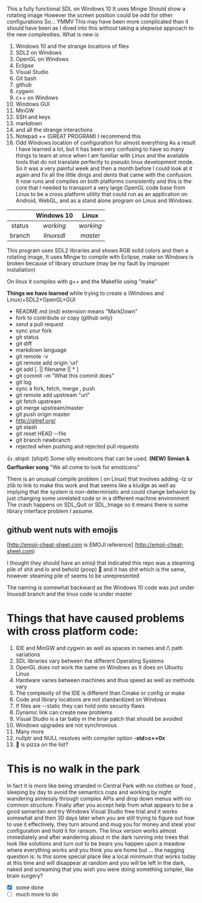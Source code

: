This a fully functional SDL on Windows 10
It uses Mingw
Should show a rotating image
However the screen position could be odd for other configurations
So... YMMV
This may have been more complicated than it should have been as I dived into this without taking a stepwise approach to the new complexities.
What is new is 
1. Windows 10 and the strange locations of files
2. SDL2 on Windows
3. OpenGL on Windows
4. Eclipse
5. Visual Studio
6. Git bash
7. github
8. cygwin
9. c++ on Windows
10. Windows GUI
11. MinGW
12. SSH and keys
13. markdown
14. and all the strange interactions
15. Notepad ++ (GREAT PROGRAM) I recommend this
16. Odd Windows location of configuration for almost everything
As a result I have learned a lot, but it has been very confusing to have so many things to learn at once when I am familiar with Linux and the available tools that do not translate perfectly to pseudo linux development mode.
So it was a very painful week and then a month before I could look at it again and fix all the little dings and dents that came with the confusion.
It now runs and compiles on both platforms consistently and this is the core that I needed to transport a very large OpenGL code base from Linux to be a cross platform utility that could run as an application on Android, WebGL, and as a stand alone program on Linux and Windows.


|  | Windows 10 | Linux | 
| :---: |:---: | :---: |
| status | *working*  | *working* |
| branch | *linuxsdl*  | *master* |

This program uses SDL2 libraries and shows RGB solid colors and then a rotating image, 
It uses Mingw to compile with Eclipse, make on Windows is broken because of 
library structure (may be my fault by improper installation)


On linux it compiles with g++ and the Makefile using "make"


**Things we have learned** while trying to create a (Windows and Linux)+SDL2+OpenGL+GUI

* README.md (md) extension means "MarkDown"
* fork to contribute or copy (github only)
* send a pull request
* sync your fork
* git status
* git diff
* markdown language
* git remote -v
* git remote add origin 'url'
* git add [. || filename || * ]
* git commit -m "What this commit does"
* git log
* sync a fork, fetch, merge , push
* git remote add upstream "url"
* git fetch upstream <pass>
* git merge upstream/master 
* git push origin master <pass>
* http://gitref.org/
* git stash
* git reset HEAD --file
* git branch newbranch
* rejected when pushing and rejected pull requests

:+1: :shipit: (shipit) Some silly emoticons that can be used. **(NEW) Simian & Garflunker song** "We all come to look for emoticons"



There is an unusual compile problem ( on Linux) that involves adding -lz or zlib to link to make this work 
and that seems like a kludge as well as implying that the system is non-deterministic
and could change behavior by just changing some unrelated code or in a different machine environment
The crash happens on SDL_Quit or SDL_Image so it means there is some library interface problem I assume.

## github went nuts with emojis 
[http://emoji-cheat-sheet.com is EMOJI reference] (http://emoji-cheat-sheet.com)

I thought they should have an emoji that indicated this repo was a steaming pile of shit and lo and behold (poop) :poop:
and it has shit which is the same, however steaming pile of seems to be unrepresented

The naming is somewhat backward as the Windows 10 code was put under linuxsdl branch and the linux code is under master

# Things that have caused problems with cross platform code:
1. IDE and MinGW and cygwin as well as spaces in names and /\ path variations
2. SDL libraries vary between the different Operating Systems
3. OpenGL does not work the same on Windows as it does on Ubuntu Linux
4. Hardware varies between machines and thus speed as well as methods vary
5. The complexity of the IDE is different than Cmake or config or make
6. Code and library locations are not standardized on Windows
7. If files are --static they can hold onto security flaws
8. Dynamic link can create new problems
9. Visual Studio is a tar baby in the briar patch that should be avoided
10. Windows upgrades are not synchronous
11. Many more
12. nullptr and NULL resolves with compiler option **-std=c++0x** 
13. :pizza: is pizza on the list?

# This is no walk in the park
In fact it is more like being stranded in Central Park with no clothes or food , sleeping by day to avoid the semantics cops 
and working by night wandering aimlessly through complex APIs and drop down menus with no common structure.
Finally after you accept help from what appears to be a good samaritan and try Windows Visual Studio free trial 
and it works somewhat and then 30 days later when you are still trying to figure out how to use it effectively, they turn
around and mug you for money and steal your configuration and hold it for ransom.
The linux version works almost immediately and after wandering about in the dark running into trees that look like
solutions and turn out to be bears you happen upon a meadow where everything works and you think you are home but ...
the nagging question is: Is this some special place like a local minimum that works today at this time and will disappear 
at random and you will be left in the dark, naked and screaming that you wish you were doing something simpler, like brain surgery?

- [x] some done
- [ ] much more to do
